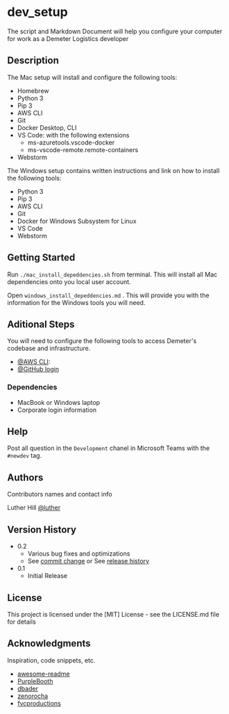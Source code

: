 # dev_setup
The script and Markdown Document will help you configure your computer for work as a Demeter Logistics developer

## Description

The Mac setup will install and configure the following tools:
 * Homebrew
 * Python 3
 * Pip 3
 * AWS CLI
 * Git
 * Docker Desktop, CLI
 * VS Code: with the following extensions
    * ms-azuretools.vscode-docker 
    * ms-vscode-remote.remote-containers
 * Webstorm

The Windows setup contains written instructions and link on how to install the following tools:
 * Python 3
 * Pip 3
 * AWS CLI
 * Git
 * Docker for Windows Subsystem for Linux
 * VS Code
 * Webstorm  

## Getting Started

Run `./mac_install_depeddencies.sh` from terminal. This will install all Mac dependencies onto you local user account.

Open `windows_install_depeddencies.md` . This will provide you with the information for the Windows tools you will need.

## Aditional Steps
You will need to configure the following tools to access Demeter's codebase and infrastructure.

 * [@AWS CLI](https://docs.aws.amazon.com/cli/latest/userguide/cli-chap-configure.html):
 * [@GitHub login](https://docs.github.com/en/github/authenticating-to-github/connecting-to-github-with-ssh)

### Dependencies

* MacBook or Windows laptop
* Corporate login information


## Help

Post all question in the `Development` chanel in Microsoft Teams with the `#newdev` tag.

## Authors

Contributors names and contact info

Luther Hill 
[@luther](https://www.linkedin.com/sweetdatatea)

## Version History

* 0.2
    * Various bug fixes and optimizations
    * See [commit change]() or See [release history]()
* 0.1
    * Initial Release

## License

This project is licensed under the [MIT] License - see the LICENSE.md file for details

## Acknowledgments

Inspiration, code snippets, etc.
* [awesome-readme](https://github.com/matiassingers/awesome-readme)
* [PurpleBooth](https://gist.github.com/PurpleBooth/109311bb0361f32d87a2)
* [dbader](https://github.com/dbader/readme-template)
* [zenorocha](https://gist.github.com/zenorocha/4526327)
* [fvcproductions](https://gist.github.com/fvcproductions/1bfc2d4aecb01a834b46)
